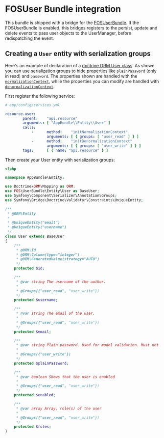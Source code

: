 # FOSUser Bundle integration

This bundle is shipped with a bridge for the [FOSUserBundle](https://github.com/FriendsOfSymfony/FOSUserBundle). If the FOSUserBundle is enabled, this bridges registers to the persist, update and delete events to pass user objects to the UserManager, before redispatching the event. 

## Creating a `User` entity with serialization groups

Here's an example of declaration of a [doctrine ORM User class](https://github.com/FriendsOfSymfony/FOSUserBundle/blob/master/Resources/doc/index.rst#a-doctrine-orm-user-class). As shown you can use serialization groups to hide properties like `plainPassword` (only in read) and `password`. The properties shown are handled with the [`normalizationContext`](serialization-groups-and-relations.md#normalization), while the properties you can modify are handled with [`denormalizationContext`](serialization-groups-and-relations.md#denormalization).

First register the following service:

```yaml
# app/config/services.yml

resource.user:
        parent:    "api.resource"
        arguments: [ "AppBundle\\Entity\\User" ]
        calls:
            -      method:    "initNormalizationContext"
                   arguments: [ { groups: [ "user_read" ] } ]
            -      method:    "initDenormalizationContext"
                   arguments: [ { groups: [ "user_write" ] } ]
        tags:      [ { name: "api.resource" } ]
```

Then create your User entity with serialization groups:

```php
<?php

namespace AppBundle\Entity;

use Doctrine\ORM\Mapping as ORM;
use FOS\UserBundle\Entity\User as BaseUser;
use Symfony\Component\Serializer\Annotation\Groups;
use Symfony\Bridge\Doctrine\Validator\Constraints\UniqueEntity;

/**
 * @ORM\Entity
 *
 * @UniqueEntity("email")
 * @UniqueEntity("username")
 */
class User extends BaseUser
{
    /**
     * @ORM\Id
     * @ORM\Column(type="integer")
     * @ORM\GeneratedValue(strategy="AUTO")
     */
    protected $id;

    /**
     * @var string The username of the author.
     *
     * @Groups({"user_read", "user_write"})
     */
    protected $username;

    /**
     * @var string The email of the user.
     *
     * @Groups({"user_read", "user_write"})
     */
    protected $email;

    /**
     * @var string Plain password. Used for model validation. Must not be persisted.
     *
     * @Groups({"user_write"})
     */
    protected $plainPassword;

    /**
     * @var boolean Shows that the user is enabled
     *
     * @Groups({"user_read", "user_write"})
     */
    protected $enabled;

    /**
     * @var array Array, role(s) of the user
     *
     * @Groups({"user_read", "user_write"})
     */
    protected $roles;
}
```
